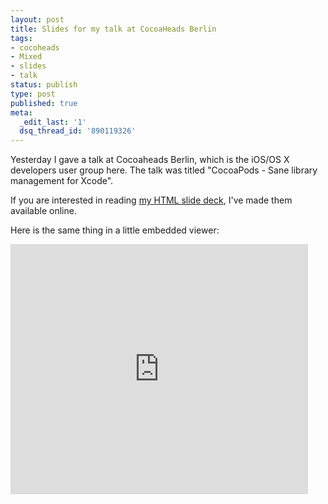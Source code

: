 ```yaml
---
layout: post
title: Slides for my talk at CocoaHeads Berlin
tags:
- cocoheads
- Mixed
- slides
- talk
status: publish
type: post
published: true
meta:
  _edit_last: '1'
  dsq_thread_id: '890119326'
---
```

Yesterday I gave a talk at Cocoaheads Berlin, which is the iOS/OS X developers user group here. The talk was titled "CocoaPods - Sane library management for Xcode".

If you are interested in reading <a href="http://lenni.info/talks/cocoapods/">my HTML slide deck</a>, I've made them available online.

Here is the same thing in a little embedded viewer:

<iframe src="http://www.slideshare.net/slideshow/embed_code/14779558" width="476" height="400" frameborder="0" marginwidth="0" marginheight="0" scrolling="no"></iframe>
